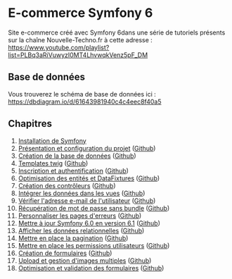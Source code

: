 # E-commerce Symfony 6

Site e-commerce créé avec Symfony 6dans une série de tutoriels présents sur la chaîne Nouvelle-Techno.fr à cette adresse : https://www.youtube.com/playlist?list=PLBq3aRiVuwyzI0MT4LhvwqkVenz5pF_DM

## Base de données
Vous trouverez le schéma de base de données ici : https://dbdiagram.io/d/61643981940c4c4eec8f40a5

## Chapitres

1. [Installation de Symfony](https://www.youtube.com/watch?v=kuKb3VfcTWE&list=PLBq3aRiVuwyzI0MT4LhvwqkVenz5pF_DM)
2. [Présentation et configuration du projet](https://www.youtube.com/watch?v=kpSYFMV4eJc&list=PLBq3aRiVuwyzI0MT4LhvwqkVenz5pF_DM) ([Github](https://github.com/NouvelleTechno/e-commerce-Symfony-6/tree/66945f03393e89a400a2e4bf903a5707f0e826ae))
3. [Création de la base de données](https://www.youtube.com/watch?v=MhVAwrujifQ&list=PLBq3aRiVuwyzI0MT4LhvwqkVenz5pF_DM) ([Github](https://github.com/NouvelleTechno/e-commerce-Symfony-6/tree/8aac3b89650ec88dfbdcbee5b3be3ad3a0490e6e))
4. [Templates twig](https://www.youtube.com/watch?v=aqw1bgitDcE&list=PLBq3aRiVuwyzI0MT4LhvwqkVenz5pF_DM) ([Github](https://github.com/NouvelleTechno/e-commerce-Symfony-6/tree/2708a3828d31a1a62db1351ec3c3305a93398f24))
5. [Inscription et authentification](https://www.youtube.com/watch?v=INfHFDIjgrw&list=PLBq3aRiVuwyzI0MT4LhvwqkVenz5pF_DM) ([Github](https://github.com/NouvelleTechno/e-commerce-Symfony-6/tree/b6b05e5b7f6a22536a7c8a42581c028c453db431))
6. [Optimisation des entités et DataFixtures](https://www.youtube.com/watch?v=JVVeBiewhNg&list=PLBq3aRiVuwyzI0MT4LhvwqkVenz5pF_DM) ([Github](https://github.com/NouvelleTechno/e-commerce-Symfony-6/tree/0a0c4ecb0dbc945abaf9515ea4d560eb5e0b4650))
7. [Création des contrôleurs](https://www.youtube.com/watch?v=X_mNHTGJb5M&list=PLBq3aRiVuwyzI0MT4LhvwqkVenz5pF_DM) ([Github](https://github.com/NouvelleTechno/e-commerce-Symfony-6/tree/211cf1fa951afc7f7d127b4dd82fd1504918464d))
8. [Intégrer les données dans les vues](https://www.youtube.com/watch?v=OG-ALaraXoo&list=PLBq3aRiVuwyzI0MT4LhvwqkVenz5pF_DM) ([Github](https://github.com/NouvelleTechno/e-commerce-Symfony-6/tree/66484fc5e7157942206e650a08ebd3a7904a7ae1))
9. [Vérifier l'adresse e-mail de l'utilisateur](https://www.youtube.com/watch?v=UrJUn2EL07U&list=PLBq3aRiVuwyzI0MT4LhvwqkVenz5pF_DM) ([Github](https://github.com/NouvelleTechno/e-commerce-Symfony-6/tree/996e9e06990f27560f45185f2be1fbda01a28dfa))
10. [Récupération de mot de passe sans bundle](https://www.youtube.com/watch?v=ZPqcKl2Izt0&list=PLBq3aRiVuwyzI0MT4LhvwqkVenz5pF_DM) ([Github](https://github.com/NouvelleTechno/e-commerce-Symfony-6/tree/b4157fdcc7c1fc8b6ce80ca6494d2f60f56724b4))
11. [Personnaliser les pages d'erreurs](https://www.youtube.com/watch?v=BXMjfCk8DSY&list=PLBq3aRiVuwyzI0MT4LhvwqkVenz5pF_DM) ([Github](https://github.com/NouvelleTechno/e-commerce-Symfony-6/tree/7c867ee1eed3e2dbc768e32d47ba6ecde3cf888a))
12. [Mettre à jour Symfony 6.0 en version 6.1](https://www.youtube.com/watch?v=nkSvIRQXuGE&list=PLBq3aRiVuwyzI0MT4LhvwqkVenz5pF_DM) ([Github](https://github.com/NouvelleTechno/e-commerce-Symfony-6/tree/b9932f77293377df524e9c354af57c14b932164b))
13. [Afficher les données relationnelles](https://www.youtube.com/watch?v=ANhUSINw8Q4&list=PLBq3aRiVuwyzI0MT4LhvwqkVenz5pF_DM) ([Github](https://github.com/NouvelleTechno/e-commerce-Symfony-6/tree/6ffc5cb5b278abc5f9b195a3478f30937f6230d8))
14. [Mettre en place la pagination](https://www.youtube.com/watch?v=Jwq-RDUv2D4&list=PLBq3aRiVuwyzI0MT4LhvwqkVenz5pF_DM) ([Github](https://github.com/NouvelleTechno/e-commerce-Symfony-6/tree/a8c05d3db08646f247771429b18e4484998d7063))
15. [Mettre en place les permissions utilisateurs](https://www.youtube.com/watch?v=DoYRLFMxa34&list=PLBq3aRiVuwyzI0MT4LhvwqkVenz5pF_DM) ([Github](https://github.com/NouvelleTechno/e-commerce-Symfony-6/tree/d9f15a1faaf9acf4b6a273ed9895142acc5e3ca7))
16. [Création de formulaires](https://www.youtube.com/watch?v=pCQmK56sr7c&list=PLBq3aRiVuwyzI0MT4LhvwqkVenz5pF_DM) ([Github](https://github.com/NouvelleTechno/e-commerce-Symfony-6/tree/e9524670b5d3b9ca0843767314dcf26b301d3948))
17. [Upload et gestion d'images multiples](https://www.youtube.com/watch?v=axbLC9PqzfE&list=PLBq3aRiVuwyzI0MT4LhvwqkVenz5pF_DM) ([Github](https://github.com/NouvelleTechno/e-commerce-Symfony-6/tree/f7d2917ba21e7923f9fc94c7102676ad5259a77c))
18. [Optimisation et validation des formulaires](https://www.youtube.com/watch?v=DCB3QLlFCJM&list=PLBq3aRiVuwyzI0MT4LhvwqkVenz5pF_DM) ([Github](https://github.com/NouvelleTechno/e-commerce-Symfony-6/tree/6a833889600259d88df7e52be31e5694a6e48d44))
